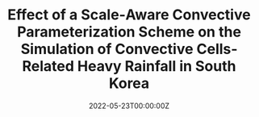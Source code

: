 ---
title: 'Effect of a Scale‐Aware Convective Parameterization Scheme on the Simulation of Convective Cells‐Related Heavy Rainfall in South Korea'

authors:
  - Haerin Park
  - Gayoung Kim
  - Dong-Hyun Cha
  - Eun-Chul Chang
  - Joowan Kim
  - PSH
  - Dong-Kyou Lee

date: '2022-05-23T00:00:00Z'
publishDate: '2022-05-23T00:00:00Z'
publication_types: ['2']

publication: '*Journal of Advances in Modeling Earth Systems, 14(6)*'
publication_short: 

abstract: ''

tags:
  - 

featured: false

links:
  - name: Paper
    url: https://doi.org/10.1029/2021MS002696
---